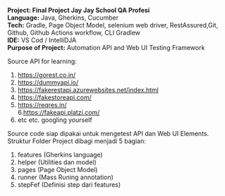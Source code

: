 **Project: Final Project Jay Jay School QA Profesi** </br>
**Language:** Java, Gherkins, Cucumber</br>
**Tech:** Gradle, Page Object Model, selenium web driver, RestAssured,Git, Github, Github Actions workflow, CLI Gradlew</br>
**IDE:** VS Cod / IntelliDJA</br>
**Purpose of Project:** Automation API and Web UI Testing Framework</br>

Source API for learning:</br>
1. https://gorest.co.in/</br>
2. https://dummyapi.io/</br>
3. https://fakerestapi.azurewebsites.net/index.html</br>
4. https://fakestoreapi.com/</br>
5. https://reqres.in/</br>
6.https://fakeapi.platzi.com/</br>
7. etc etc. googling yourself</br>

Source code siap dipakai untuk mengetest API dan Web UI Elements.
Struktur Folder Project dibagi menjadi  5 bagian:
1. features (Gherkins language) </br>
2. helper (Utilities dan model) </br>
3. pages (Page Object Model) </br>
4. runner (Mass Runing annotation) </br>
5. stepFef (Definisi step dari features) </br>

   
